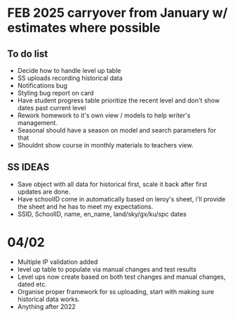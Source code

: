 # FEB 2025 carryover from January w/ estimates where possible

## To do list

- Decide how to handle level up table
- SS uploads recording historical data
- Notifications bug
- Styling bug report on card
- Have student progress table prioritize the recent level and don't show dates past current level
- Rework homework to it's own view / models to help writer's management.
- Seasonal should have a season on model and search parameters for that
- Shouldnt show course in monthly materials to teachers view.

## SS IDEAS

- Save object with all data for historical first, scale it back after first updates are done.
- Have schoolID come in automatically based on leroy's sheet, i'll provide the sheet and he has to meet my expectations.
- SSID, SchoolID, name, en_name, land/sky/gx/ku/spc dates

# 04/02

- Multiple IP validation added
- level up table to populate via manual changes and test results
- Level ups now create based on both test changes and manual changes, dated etc.
- Organise proper framework for ss uploading, start with making sure historical data works.
- Anything after 2022
